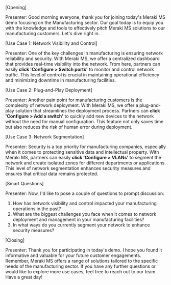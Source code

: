 [Opening]

Presenter: Good morning everyone, thank you for joining today's Meraki MS demo focusing on the Manufacturing sector. Our goal today is to equip you with the knowledge and tools to effectively pitch Meraki MS solutions to our manufacturing customers. Let's dive right in.

[Use Case 1: Network Visibility and Control]

Presenter: One of the key challenges in manufacturing is ensuring network reliability and security. With Meraki MS, we offer a centralized dashboard that provides real-time visibility into the network. From here, partners can easily **click 'Configure > Switch ports'** to monitor and control network traffic. This level of control is crucial in maintaining operational efficiency and minimizing downtime in manufacturing facilities.

[Use Case 2: Plug-and-Play Deployment]

Presenter: Another pain point for manufacturing customers is the complexity of network deployment. With Meraki MS, we offer a plug-and-play solution that streamlines the deployment process. Partners can **click 'Configure > Add a switch'** to quickly add new devices to the network without the need for manual configuration. This feature not only saves time but also reduces the risk of human error during deployment.

[Use Case 3: Network Segmentation]

Presenter: Security is a top priority for manufacturing companies, especially when it comes to protecting sensitive data and intellectual property. With Meraki MS, partners can easily **click 'Configure > VLANs'** to segment the network and create isolated zones for different departments or applications. This level of network segmentation enhances security measures and ensures that critical data remains protected.

[Smart Questions]

Presenter: Now, I'd like to pose a couple of questions to prompt discussion:
1. How has network visibility and control impacted your manufacturing operations in the past?
2. What are the biggest challenges you face when it comes to network deployment and management in your manufacturing facilities?
3. In what ways do you currently segment your network to enhance security measures?

[Closing]

Presenter: Thank you for participating in today's demo. I hope you found it informative and valuable for your future customer engagements. Remember, Meraki MS offers a range of solutions tailored to the specific needs of the manufacturing sector. If you have any further questions or would like to explore more use cases, feel free to reach out to our team. Have a great day!